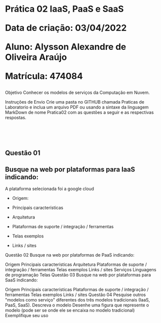 <h1>
Prática 02
IaaS, PaaS e SaaS

Data de criação: 03/04/2022

Aluno: Alysson Alexandre de Oliveira Araújo

Matrícula: 474084
</h1>


Objetivo
Conhecer os modelos de serviços da Computação em Nuvem.

Instruções de Envio
Crie uma pasta no GITHUB chamada Praticas de Laboratorio e inclua um arquivo PDF ou usando a sintaxe da linguagem MarkDown de nome Pratica02 com as questões a seguir e as respectivas respostas.

<br>
<br>
<br>

## Questão 01
## Busque na web por plataformas para IaaS indicando:

A plataforma selecionada foi a google cloud 

* Origem: 

* Principais características

* Arquitetura

* Plataformas de suporte / integração / ferramentas

* Telas exemplos

* Links / sites


Questão 02
Busque na web por plataformas de PaaS indicando:

Origem
Principais características
Arquitetura
Plataformas de suporte / integração / ferramentas
Telas exemplos
Links / sites
Serviços
Linguagens de programação
Telas
Questão 03
Busque na web por plataformas para SaaS indicando:

Origem
Principais características
Plataformas de suporte / integração / ferramentas
Telas exemplos
Links / sites
Questão 04
Pesquise outros "modelos como serviço" diferentes dos três modelos tradicionais (IaaS, PaaS, SaaS).
Descreva o modelo
Desenhe uma figura que represente o modelo (pode ser se onde ele se encaixa no modelo tradicional)
Exemplifique seu uso